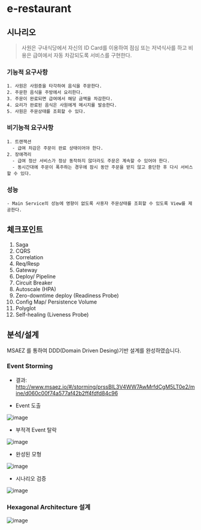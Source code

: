 # e-restaurant


## 시나리오
>  사원은 구내식당에서 자신의 ID Card를 이용하여 점심 또는 저녁식사를 하고
>  비용은 급여에서 자동 차감되도록 서비스를 구현한다.

  ### 기능적 요구사항
    1. 사원은 사원증을 타각하여 음식을 주문한다.
    2. 주문한 음식을 주방에서 요리한다.
    3. 주문이 완료되면 급여에서 해당 금액을 차감한다.
    4. 요리가 완료된 음식은 사원에게 메시지를 발송한다.
    5. 사원은 주문상태를 조회할 수 있다.

  ### 비기능적 요구사항
    1. 트랜잭션
      - 급여 차감은 주문이 완료 상태이어야 한다.
    2. 장애격리
      - 급여 정산 서비스가 정상 동작하지 않더라도 주문은 계속할 수 있어야 한다.
      - 동시간대에 주문이 폭주하는 경우에 잠시 동안 주문을 받지 않고 중단한 후 다시 서비스 할 수 있다.

  ### 성능
    - Main Service의 성능에 영향이 없도록 사용자 주문상태를 조회할 수 있도록 View를 제공한다.


## 체크포인트

  1. Saga
  2. CQRS
  3. Correlation
  4. Req/Resp
  5. Gateway
  6. Deploy/ Pipeline
  7. Circuit Breaker
  8. Autoscale (HPA)
  9. Zero-downtime deploy (Readiness Probe)
  10. Config Map/ Persistence Volume
  11. Polyglot
  12. Self-healing (Liveness Probe)

## 분석/설계

  MSAEZ 를 통하여 DDD(Domain Driven Desing)기반 설계를 완성하였습니다.

### Event Storming

* 결과: http://www.msaez.io/#/storming/prssBIL3V4WW7AwMrfdCgM5LT0e2/mine/d060c00f74a577af42b2ff4fdfd84c96


* Event 도출

![image](https://user-images.githubusercontent.com/82796103/122709738-d3ca1e80-d299-11eb-9e2d-4910082141bb.png)


* 부적격 Event 탈락

![image](https://user-images.githubusercontent.com/82796103/122709754-df1d4a00-d299-11eb-95ba-3417f791e64f.png)

* 완성된 모형

![image](https://user-images.githubusercontent.com/82796103/122709917-30c5d480-d29a-11eb-94ce-43be118641f3.png)

* 시나리오 검증

![image](https://user-images.githubusercontent.com/82796103/122719284-f4e63b80-d2a8-11eb-9d1b-4f662784e65d.png)


### Hexagonal Architecture 설계

![image](https://user-images.githubusercontent.com/82796103/122718453-ed726280-d2a7-11eb-9078-175c5b87092f.png)


